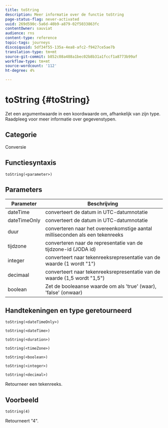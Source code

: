 ```yaml
---
title: toString
description: Meer informatie over de functie toString
page-status-flag: never-activated
uuid: 269d590c-5a6d-40b9-a879-02f5033863fc
contentOwner: sauviat
audience: rns
content-type: reference
topic-tags: journeys
discoiquuid: 5df34f55-135a-4ea8-afc2-f9427ce5ae7b
translation-type: tm+mt
source-git-commit: b852c08a488a1bec02b8b31a1fccf1a8773b99af
workflow-type: tm+mt
source-wordcount: '112'
ht-degree: 4%

---
```



# toString {#toString}

Zet een argumentwaarde in een koordwaarde om, afhankelijk van zijn type. Raadpleeg [](../expression/data-types.md)voor meer informatie over gegevenstypen.

## Categorie

Conversie

## Functiesyntaxis

`toString(<parameter>)`

## Parameters

| Parameter | Beschrijving |
|--- |--- |
| dateTime | converteert de datum in UTC-datumnotatie |
| dateTimeOnly | converteert de datum in UTC-datumnotatie |
| duur | converteren naar het overeenkomstige aantal milliseconden als een tekenreeks |
| tijdzone | converteren naar de representatie van de tijdzone-id (JODA id) |
| integer | converteert naar tekenreeksrepresentatie van de waarde (1 wordt &quot;1&quot;) |
| decimaal | converteert naar tekenreeksrepresentatie van de waarde (1,5 wordt &quot;1,5&quot;) |
| boolean | Zet de booleaanse waarde om als &#39;true&#39; (waar), &#39;false&#39; (onwaar) |

## Handtekeningen en type geretourneerd

`toString(<dateTimeOnly>)`

`toString(<dateTime>)`

`toString(<duration>)`

`toString(<timeZone>)`

`toString(<boolean>)`

`toString(<integer>)`

`toString(<decimal>)`

Retourneer een tekenreeks.

## Voorbeeld

`toString(4)`

Retourneert &quot;4&quot;.
